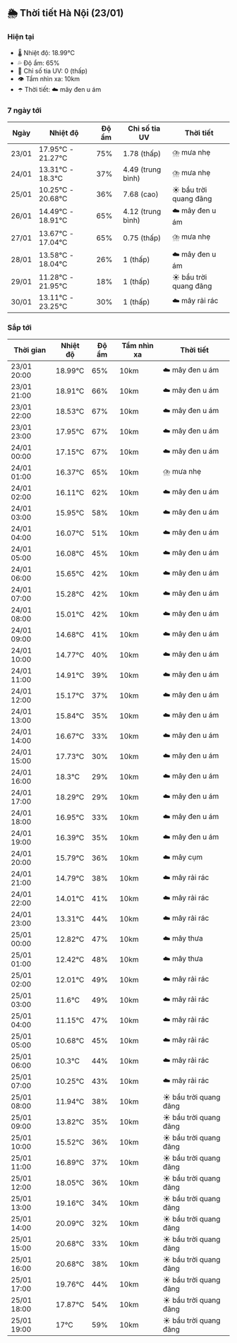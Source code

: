 ## 🌦️ Thời tiết Hà Nội (23/01)

### Hiện tại

- 🌡️ Nhiệt độ: 18.99℃
- 💦 Độ ẩm: 65%
- 🌟 Chỉ số tia UV: 0 (thấp)
- 👁️ Tầm nhìn xa: 10km
- ☂️ Thời tiết: ☁️ mây đen u ám

### 7 ngày tới

| Ngày | Nhiệt độ | Độ ẩm | Chỉ số tia UV | Thời tiết |
| --- | --- | --- | --- | --- |
| 23/01 | 17.95℃ - 21.27℃ | 75% | 1.78 (thấp) | ⛈️ mưa nhẹ |
| 24/01 | 13.31℃ - 18.3℃ | 37% | 4.49 (trung bình) | ⛈️ mưa nhẹ |
| 25/01 | 10.25℃ - 20.68℃ | 36% | 7.68 (cao) | ☀️ bầu trời quang đãng |
| 26/01 | 14.49℃ - 18.91℃ | 65% | 4.12 (trung bình) | ☁️ mây đen u ám |
| 27/01 | 13.67℃ - 17.04℃ | 65% | 0.75 (thấp) | ⛈️ mưa nhẹ |
| 28/01 | 13.58℃ - 18.04℃ | 26% | 1 (thấp) | ☁️ mây đen u ám |
| 29/01 | 11.28℃ - 21.95℃ | 18% | 1 (thấp) | ☀️ bầu trời quang đãng |
| 30/01 | 13.11℃ - 23.25℃ | 30% | 1 (thấp) | ☁️ mây rải rác |

### Sắp tới

| Thời gian | Nhiệt độ | Độ ẩm | Tầm nhìn xa | Thời tiết |
| --- | --- | --- | --- | --- |
| 23/01 20:00 | 18.99℃ | 65% | 10km | ☁️ mây đen u ám |
| 23/01 21:00 | 18.91℃ | 66% | 10km | ☁️ mây đen u ám |
| 23/01 22:00 | 18.53℃ | 67% | 10km | ☁️ mây đen u ám |
| 23/01 23:00 | 17.95℃ | 67% | 10km | ☁️ mây đen u ám |
| 24/01 00:00 | 17.15℃ | 67% | 10km | ☁️ mây đen u ám |
| 24/01 01:00 | 16.37℃ | 65% | 10km | ⛈️ mưa nhẹ |
| 24/01 02:00 | 16.11℃ | 62% | 10km | ☁️ mây đen u ám |
| 24/01 03:00 | 15.95℃ | 58% | 10km | ☁️ mây đen u ám |
| 24/01 04:00 | 16.07℃ | 51% | 10km | ☁️ mây đen u ám |
| 24/01 05:00 | 16.08℃ | 45% | 10km | ☁️ mây đen u ám |
| 24/01 06:00 | 15.65℃ | 42% | 10km | ☁️ mây đen u ám |
| 24/01 07:00 | 15.28℃ | 42% | 10km | ☁️ mây đen u ám |
| 24/01 08:00 | 15.01℃ | 42% | 10km | ☁️ mây đen u ám |
| 24/01 09:00 | 14.68℃ | 41% | 10km | ☁️ mây đen u ám |
| 24/01 10:00 | 14.77℃ | 40% | 10km | ☁️ mây đen u ám |
| 24/01 11:00 | 14.91℃ | 39% | 10km | ☁️ mây đen u ám |
| 24/01 12:00 | 15.17℃ | 37% | 10km | ☁️ mây đen u ám |
| 24/01 13:00 | 15.84℃ | 35% | 10km | ☁️ mây đen u ám |
| 24/01 14:00 | 16.67℃ | 33% | 10km | ☁️ mây đen u ám |
| 24/01 15:00 | 17.73℃ | 30% | 10km | ☁️ mây đen u ám |
| 24/01 16:00 | 18.3℃ | 29% | 10km | ☁️ mây đen u ám |
| 24/01 17:00 | 18.29℃ | 29% | 10km | ☁️ mây đen u ám |
| 24/01 18:00 | 16.95℃ | 33% | 10km | ☁️ mây đen u ám |
| 24/01 19:00 | 16.39℃ | 35% | 10km | ☁️ mây đen u ám |
| 24/01 20:00 | 15.79℃ | 36% | 10km | ☁️ mây cụm |
| 24/01 21:00 | 14.79℃ | 38% | 10km | ☁️ mây rải rác |
| 24/01 22:00 | 14.01℃ | 41% | 10km | ☁️ mây rải rác |
| 24/01 23:00 | 13.31℃ | 44% | 10km | ☁️ mây rải rác |
| 25/01 00:00 | 12.82℃ | 47% | 10km | ☁️ mây thưa |
| 25/01 01:00 | 12.42℃ | 48% | 10km | ☁️ mây thưa |
| 25/01 02:00 | 12.01℃ | 49% | 10km | ☁️ mây rải rác |
| 25/01 03:00 | 11.6℃ | 49% | 10km | ☁️ mây rải rác |
| 25/01 04:00 | 11.15℃ | 47% | 10km | ☁️ mây rải rác |
| 25/01 05:00 | 10.68℃ | 45% | 10km | ☁️ mây rải rác |
| 25/01 06:00 | 10.3℃ | 44% | 10km | ☁️ mây rải rác |
| 25/01 07:00 | 10.25℃ | 43% | 10km | ☁️ mây rải rác |
| 25/01 08:00 | 11.94℃ | 38% | 10km | ☀️ bầu trời quang đãng |
| 25/01 09:00 | 13.82℃ | 35% | 10km | ☀️ bầu trời quang đãng |
| 25/01 10:00 | 15.52℃ | 36% | 10km | ☀️ bầu trời quang đãng |
| 25/01 11:00 | 16.89℃ | 37% | 10km | ☀️ bầu trời quang đãng |
| 25/01 12:00 | 18.05℃ | 36% | 10km | ☀️ bầu trời quang đãng |
| 25/01 13:00 | 19.16℃ | 34% | 10km | ☀️ bầu trời quang đãng |
| 25/01 14:00 | 20.09℃ | 32% | 10km | ☀️ bầu trời quang đãng |
| 25/01 15:00 | 20.68℃ | 33% | 10km | ☀️ bầu trời quang đãng |
| 25/01 16:00 | 20.68℃ | 38% | 10km | ☀️ bầu trời quang đãng |
| 25/01 17:00 | 19.76℃ | 44% | 10km | ☀️ bầu trời quang đãng |
| 25/01 18:00 | 17.87℃ | 54% | 10km | ☀️ bầu trời quang đãng |
| 25/01 19:00 | 17℃ | 59% | 10km | ☀️ bầu trời quang đãng |

